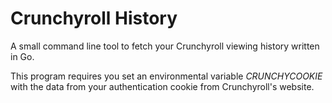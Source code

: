 # Crunchyroll History
A small command line tool to fetch your Crunchyroll viewing history written in Go.

This program requires you set an environmental variable *CRUNCHYCOOKIE* with the data from your authentication cookie from Crunchyroll's website.
